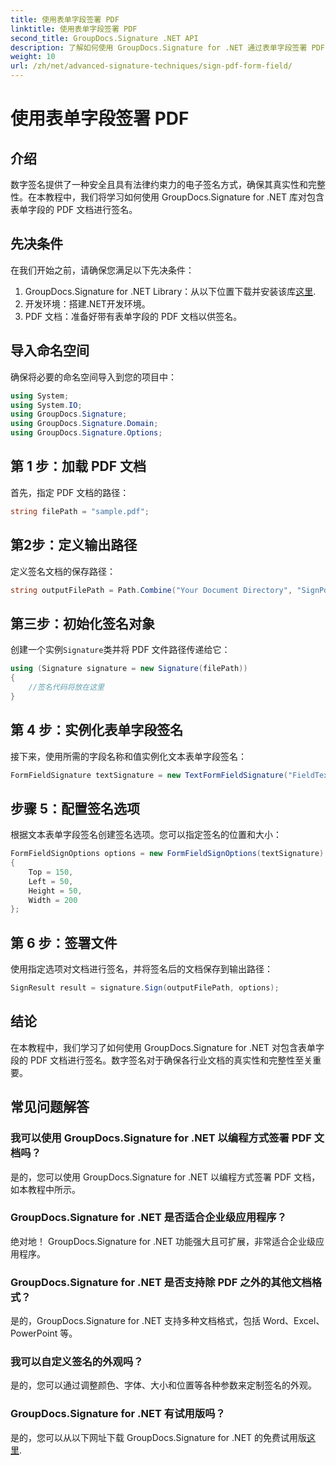 ```yaml
---
title: 使用表单字段签署 PDF
linktitle: 使用表单字段签署 PDF
second_title: GroupDocs.Signature .NET API
description: 了解如何使用 GroupDocs.Signature for .NET 通过表单字段签署 PDF 文档。轻松确保文件的真实性和完整性。
weight: 10
url: /zh/net/advanced-signature-techniques/sign-pdf-form-field/
---
```


# 使用表单字段签署 PDF

## 介绍
数字签名提供了一种安全且具有法律约束力的电子签名方式，确保其真实性和完整性。在本教程中，我们将学习如何使用 GroupDocs.Signature for .NET 库对包含表单字段的 PDF 文档进行签名。
## 先决条件
在我们开始之前，请确保您满足以下先决条件：
1.  GroupDocs.Signature for .NET Library：从以下位置下载并安装该库[这里](https://releases.groupdocs.com/signature/net/).
2. 开发环境：搭建.NET开发环境。
3. PDF 文档：准备好带有表单字段的 PDF 文档以供签名。

## 导入命名空间
确保将必要的命名空间导入到您的项目中：
```csharp
using System;
using System.IO;
using GroupDocs.Signature;
using GroupDocs.Signature.Domain;
using GroupDocs.Signature.Options;
```
## 第 1 步：加载 PDF 文档
首先，指定 PDF 文档的路径：
```csharp
string filePath = "sample.pdf";
```
## 第2步：定义输出路径
定义签名文档的保存路径：
```csharp
string outputFilePath = Path.Combine("Your Document Directory", "SignPdfWithFormField", "SignedWithFormField.pdf");
```
## 第三步：初始化签名对象
创建一个实例`Signature`类并将 PDF 文件路径传递给它：
```csharp
using (Signature signature = new Signature(filePath))
{
    //签名代码将放在这里
}
```
## 第 4 步：实例化表单字段签名
接下来，使用所需的字段名称和值实例化文本表单字段签名：
```csharp
FormFieldSignature textSignature = new TextFormFieldSignature("FieldText", "Value1");
```
## 步骤 5：配置签名选项
根据文本表单字段签名创建签名选项。您可以指定签名的位置和大小：
```csharp
FormFieldSignOptions options = new FormFieldSignOptions(textSignature)
{
    Top = 150,
    Left = 50,
    Height = 50,
    Width = 200
};
```
## 第 6 步：签署文件
使用指定选项对文档进行签名，并将签名后的文档保存到输出路径：
```csharp
SignResult result = signature.Sign(outputFilePath, options);
```

## 结论
在本教程中，我们学习了如何使用 GroupDocs.Signature for .NET 对包含表单字段的 PDF 文档进行签名。数字签名对于确保各行业文档的真实性和完整性至关重要。
## 常见问题解答
### 我可以使用 GroupDocs.Signature for .NET 以编程方式签署 PDF 文档吗？
是的，您可以使用 GroupDocs.Signature for .NET 以编程方式签署 PDF 文档，如本教程中所示。
### GroupDocs.Signature for .NET 是否适合企业级应用程序？
绝对地！ GroupDocs.Signature for .NET 功能强大且可扩展，非常适合企业级应用程序。
### GroupDocs.Signature for .NET 是否支持除 PDF 之外的其他文档格式？
是的，GroupDocs.Signature for .NET 支持多种文档格式，包括 Word、Excel、PowerPoint 等。
### 我可以自定义签名的外观吗？
是的，您可以通过调整颜色、字体、大小和位置等各种参数来定制签名的外观。
### GroupDocs.Signature for .NET 有试用版吗？
是的，您可以从以下网址下载 GroupDocs.Signature for .NET 的免费试用版[这里](https://releases.groupdocs.com/).